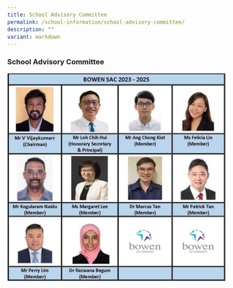 ```yaml
---
title: School Advisory Committee
permalink: /school-information/school-advisory-committee/
description: ""
variant: markdown
---
```

### School Advisory Committee

![](/images/School%20Advisory%20Committee/BOWEN_SAC_2023___2025.jpg)